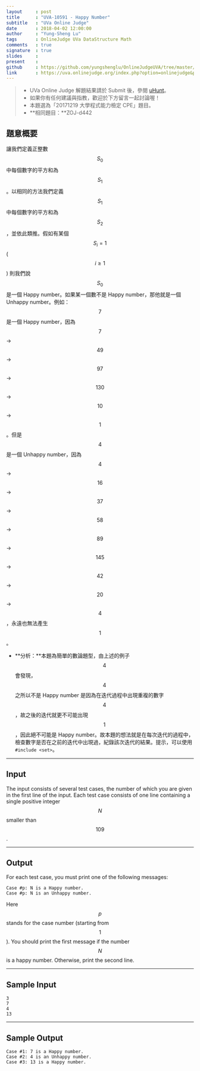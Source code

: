 ```yaml
---
layout     : post
title      : "UVA-10591 - Happy Number"
subtitle   : "UVa Online Judge"
date       : 2018-04-02 12:00:00
author     : "Yung-Sheng Lu"
tags       : OnlineJudge UVa DataStructure Math
comments   : true
signature  : true
slides     : 
present    :
github     : https://github.com/yungshenglu/OnlineJudgeUVA/tree/master/UVA-10591
link       : https://uva.onlinejudge.org/index.php?option=onlinejudge&page=show_problem&problem=1532
---
```


> * UVa Online Judge 解題結果請於 Submit 後，參閱 [uHunt](https://uhunt.onlinejudge.org/)。
> * 如果你有任何建議與指教，歡迎於下方留言一起討論喔！
> * 本題選為「20171219 大學程式能力檢定 CPE」題目。
> * **相同題目：**ZOJ-d442

## 題意概要

讓我們定義正整數 $$S_0$$ 中每個數字的平方和為 $$S_1$$。以相同的方法我們定義 $$S_1$$ 中每個數字的平方和為 $$S_2$$，並依此類推。假如有某個 $$S_i = 1$$ ($$i \ge 1$$) 則我們說 $$S_0$$ 是一個 Happy number。如果某一個數不是 Happy number，那他就是一個 Unhappy number。例如：$$7$$ 是一個 Happy number，因為 $$7$$ → $$49$$ → $$97$$ → $$130$$ → $$10$$ → $$1$$。但是 $$4$$ 是一個 Unhappy number，因為 $$4$$ → $$16$$ → $$37$$ → $$58$$ → $$89$$ → $$145$$ → $$42$$ → $$20$$ → $$4$$，永遠也無法產生 $$1$$。

* **分析：**本題為簡單的數論題型，由上述的例子 $$4$$ 會發現，$$4$$ 之所以不是 Happy number 是因為在迭代過程中出現重複的數字 $$4$$，故之後的迭代就更不可能出現 $$1$$，因此絕不可能是 Happy number。故本題的想法就是在每次迭代的過程中，檢查數字是否在之前的迭代中出現過，紀錄該次迭代的結果。提示，可以使用 `#include <set>`。

---
## Input

The input consists of several test cases, the number of which you are given in the first line of the input. Each test case consists of one line containing a single positive integer $$N$$ smaller than $$109$$.

---
## Output

For each test case, you must print one of the following messages:
```
Case #p: N is a Happy number.
Case #p: N is an Unhappy number.
```
Here $$p$$ stands for the case number (starting from $$1$$). You should print the first message if the number $$N$$ is a happy number. Otherwise, print the second line.

---
## Sample Input

```
3
7
4
13
```

---
## Sample Output

```
Case #1: 7 is a Happy number.
Case #2: 4 is an Unhappy number.
Case #3: 13 is a Happy number.
```